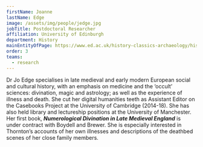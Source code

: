 ```yaml
---
firstName: Joanne
lastName: Edge
image: /assets/img/people/jedge.jpg
jobTitle: Postdoctoral Researcher
affiliation: University of Edinburgh
department: History
mainEntityOfPage: https://www.ed.ac.uk/history-classics-archaeology/history/about/staff-profiles/jo-edge
order: 3
teams:
  - research
---
```


Dr Jo Edge specialises in late medieval and early modern European social and cultural history, with an emphasis on medicine and the ‘occult’ sciences: divination, magic and astrology; as well as the experience of illness and death. She cut her digital humanities teeth as Assistant Editor on the Casebooks Project at the University of Cambridge (2014-18). She has also held library and lectureship positions at the University of Manchester. Her first book, **_Numerological Divination in Late Medieval England_** is under contract with Boydell and Brewer. She is especially interested in Thornton’s accounts of her own illnesses and descriptions of the deathbed scenes of her close family members.
